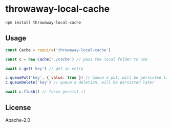 # throwaway-local-cache

```
npm install throwaway-local-cache
```

## Usage

``` js
const Cache = require('throwaway-local-cache')

const c = new Cache('./cache') // pass the local folder to use

await c.get('key') // get an entry

c.queuePut('key', { value: true }) // queue a put, will be persisted later
c.queueDelete('key') // queue a deletion, will be persisted later

await c.flush() // force persist it
```

## License

Apache-2.0
